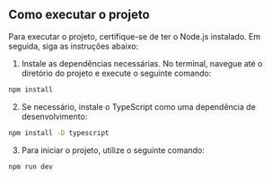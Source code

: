 ## Como executar o projeto
Para executar o projeto, certifique-se de ter o Node.js instalado. Em seguida, siga as instruções abaixo:

1. Instale as dependências necessárias. No terminal, navegue até o diretório do projeto e execute o seguinte comando:

```bash
npm install
```
2. Se necessário, instale o TypeScript como uma dependência de desenvolvimento:
```bash
npm install -D typescript
```
3. Para iniciar o projeto, utilize o seguinte comando:
```bash
npm run dev
```
